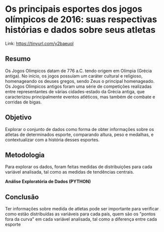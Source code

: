 # Os principais esportes dos jogos olímpicos de 2016: suas respectivas histórias e dados sobre seus atletas

Link: https://tinyurl.com/y2baeuol

## Resumo
Os Jogos Olímpicos datam de 776 a.C. tendo origem em Olímpia (Grécia antiga). No início, os jogos possuíam um caráter cultural e religioso, homenageando os deuses gregos, sendo Zeus o principal homenageado.
Os Jogos Olímpicos antigos foram uma série de competições realizadas entre representantes de várias cidades-estado da Grécia antiga, que caracterizou principalmente eventos atléticos, mas também de combate e corridas de bigas.

## Objetivo
Explorar o conjunto de dados como forma de obter informações sobre os atletas de determinados esporte, comparando altura, peso e medalhas, e contextualizar com a história desses esportes.

## Metodologia
Para explorar os dados, foram feitas medidas de distribuições para cada variável analisada, tal como as medidas de tendências centrais.

**Análise Exploratória de Dados (PYTHON)**

## Conclusão
Ter informações sobre medida de atletas pode ser importante para verificar como estão distribuídas as variáveis para cada país, quem são os "pontos fora da curva" em cada variável analisada, tal como a diferença entre cada esporte
